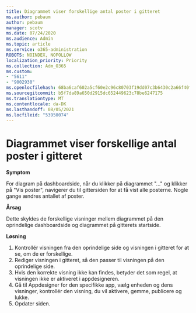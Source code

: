 ```yaml
---
title: Diagrammet viser forskellige antal poster i gitteret
ms.author: pebaum
author: pebaum
manager: scotv
ms.date: 07/24/2020
ms.audience: Admin
ms.topic: article
ms.service: o365-administration
ROBOTS: NOINDEX, NOFOLLOW
localization_priority: Priority
ms.collection: Adm_O365
ms.custom:
- "5611"
- "9002930"
ms.openlocfilehash: 68ba6caf602a5cf60e2c96c80703f19dd07c3b6430c2a66f40fea4a2f3d06e75
ms.sourcegitcommit: b5f7da89a650d2915dc652449623c78be6247175
ms.translationtype: MT
ms.contentlocale: da-DK
ms.lasthandoff: 08/05/2021
ms.locfileid: "53950074"
---
```

# <a name="chart-shows-different-number-of-records-in-grid"></a>Diagrammet viser forskellige antal poster i gitteret

**Symptom**

For diagram på dashboardside, når du klikker på diagrammet "..." og klikker på "Vis poster", navigerer du til gittersiden for at få vist alle posterne. Nogle gange ændres antallet af poster.

**Årsag**

Dette skyldes de forskellige visninger mellem diagrammet på den oprindelige dashboardside og diagrammet på gitterets startside.  

**Løsning**

1. Kontrollér visningen fra den oprindelige side og visningen i gitteret for at se, om de er forskellige.
2. Rediger visningen i gitteret, så den passer til visningen på den oprindelige side.
3. Hvis den korrekte visning ikke kan findes, betyder det som regel, at visningen ikke er aktiveret i appdesigneren.
4. Gå til Appdesigner for den specifikke app, vælg enheden og dens visninger, kontrollér den visning, du vil aktivere, gemme, publicere og lukke.
5. Opdater siden.
